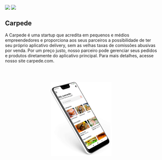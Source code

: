 <p>
  <img src=https://img.shields.io/badge/desenvolvimento-85%25-green />
  <img src=https://img.shields.io/badge/vers%C3%A3o-1.0.1-red />  
</p>

## Carpede

A Carpede é uma startup que acredita em pequenos e médios empreendedores e proporciona aos seus parceiros a possibilidade de ter seu próprio aplicativo delivery, sem as velhas taxas de comissões abusivas por venda. Por um preço justo, nosso parceiro pode gerenciar seus pedidos e produtos diretamente do aplicativo principal. Para mais detalhes, acesse nosso site carpede.com.

<br />
<br />

<p align="center" >
  <img src=https://raw.githubusercontent.com/devleonardorabelo/carpede-web/master/public/images/device.png width="40%" />  
</p>
